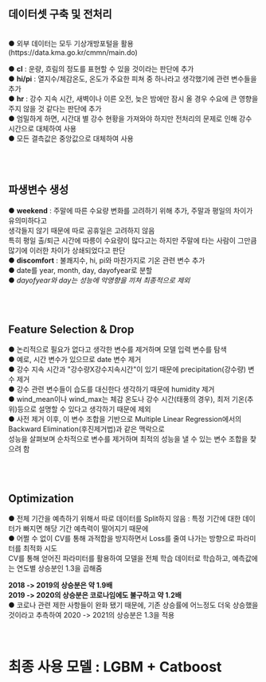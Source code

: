 
## 데이터셋 구축 및 전처리

<br>
● 외부 데이터는 모두 기상개방포털을 활용(https://data.kma.go.kr/cmmn/main.do)


● **cl**  :  운량, 흐림의 정도를 표현할 수 있을 것이라는 판단에 추가 <br>
● **hi/pi**  :  열지수/체감온도, 온도가 주요한 피쳐 중 하나라고 생각했기에 관련 변수들을 추가 <br>
● **hr**  :  강수 지속 시간, 새벽이나 이른 오전, 늦은 밤에만 잠시 올 경우 수요에 큰 영향을 주지 않을 것 같다는 판단에 추가 <br>
● 엄밀하게 하면, 시간대 별 강수 현황을 가져와야 하지만 전처리의 문제로 인해 강수 시간으로 대체하여 사용 <br>
● 모든 결측값은 중앙값으로 대체하여 사용 

<br>
<br>

## 파생변수 생성 

● **weekend** : 주말에 따른 수요량 변화를 고려하기 위해 추가, 주말과 평일의 차이가 유의미하다고 <br>
생각들지 않기 때문에 따로 공휴일은 고려하지 않음 <br>
특히 평일 출/퇴근 시간에 따릉이 수요량이 많다고는 하지만 주말에 타는 사람이 그만큼 많기에 이러한 차이가 상쇄되었다고 판단 <br>
● **discomfort** : 불쾌지수, hi, pi와 마찬가지로 기온 관련 변수 추가 <br>
● date를 year, month, day, dayofyear로 분할 <br>
● *dayofyear와 day는 성능에 악영향을 끼쳐 최종적으로 제외* <br>

<br>
<br>

## Feature Selection & Drop 

● 논리적으로 필요가 없다고 생각한 변수를 제거하며 모델 입력 변수를 탐색 <br>
● 예로, 시간 변수가 있으므로 date 변수 제거 <br>
● 강수 지속 시간과 "강수량X강수지속시간"이 있기 때문에 precipitation(강수량) 변수 제거 <br>
● 강수 관련 변수들이 습도를 대신한다 생각하기 때문에 humidity 제거<br>
● wind_mean이나 wind_max는 체감 온도나 강수 시간(태풍의 경우), 최저 기온(추위)등으로 설명할 수 있다고 생각하기 때문에 제외<br>
● 사전 제거 이후, 이 변수 조합을 기반으로 Multiple Linear Regression에서의 Backward Elimination(후진제거법)과 같은 맥락으로 <br>
성능을 살펴보며 순차적으로 변수를 제거하며 최적의 성능을 낼 수 있는 변수 조합을 찾으려 함<br>

<br>
<br>


## Optimization 

● 전체 기간을 예측하기 위해서 따로 데이터를 Split하지 않음 : 특정 기간에 대한 데이터가 빠지면 해당 기간 예측력이 떨어지기 때문에 <br>
● 어쩔 수 없이 CV를 통해 과적합을 방지하면서 Loss를 줄여 나가는 방향으로 파라미터를 최적화 시도 <br>
CV를 통해 얻어진 파라미터를 활용하여 모델을 전체 학습 데이터로 학습하고, 예측값에는 연도별 상승분인 1.3을 곱해줌 <br>

          
**2018 -> 2019의 상승분은 약 1.9배** <br>
**2019 -> 2020의 상승분은 코로나임에도 불구하고 약 1.2배**<br>
● 코로나 관련 제한 사항들이 완화 됐기 때문에, 기존 상승률에 어느정도 더욱 상승했을 것이라고 추측하여 2020 -> 2021의 상승분은 1.3을 적용 <br>
<br>
<br>
# 최종 사용 모델 : LGBM + Catboost 








